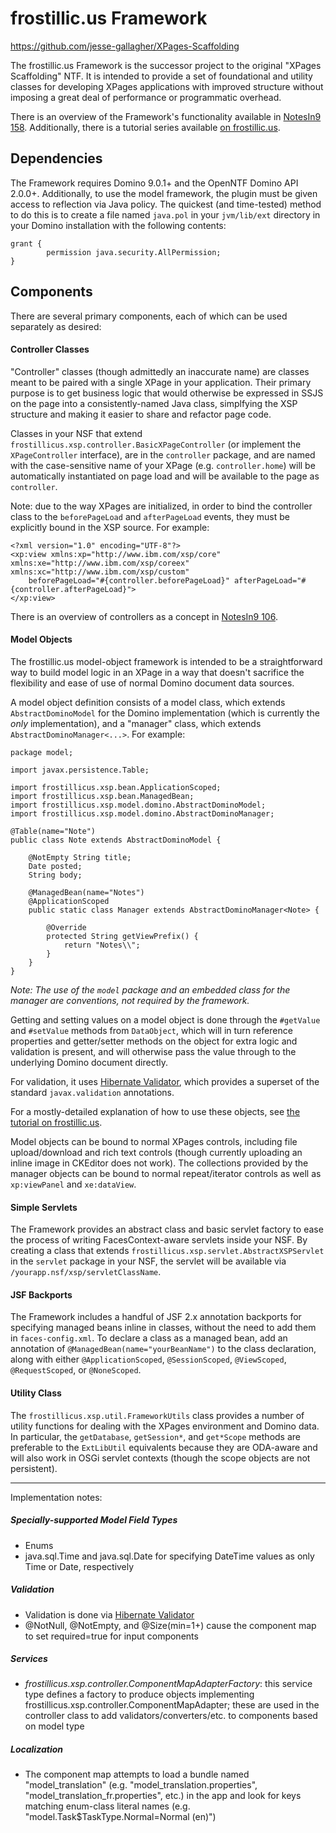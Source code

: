 frostillic.us Framework
=======================

https://github.com/jesse-gallagher/XPages-Scaffolding

The frostillic.us Framework is the successor project to the original "XPages Scaffolding" NTF. It is intended to provide a set of foundational and utility classes for developing XPages applications with improved structure without imposing a great deal of performance or programmatic overhead.

There is an overview of the Framework's functionality available in [NotesIn9 158](http://www.notesin9.com/2014/10/10/notesin9-158-intro-to-the-frostillicus-framework/). Additionally, there is a tutorial series available [on frostillic.us](https://frostillic.us/f.nsf/posts/building-an-app-with-the-frostillic.us-framework--part-1).

Dependencies
------------

The Framework requires Domino 9.0.1+ and the OpenNTF Domino API 2.0.0+. Additionally, to use the model framework, the plugin must be given access to reflection via Java policy. The quickest (and time-tested) method to do this is to create a file named `java.pol` in your `jvm/lib/ext` directory in your Domino installation with the following contents:

    grant {
            permission java.security.AllPermission;
    }

Components
----------

There are several primary components, each of which can be used separately as desired:

#### Controller Classes

"Controller" classes (though admittedly an inaccurate name) are classes meant to be paired with a single XPage in your application. Their primary purpose is to get business logic that would otherwise be expressed in SSJS on the page into a consistently-named Java class, simplfying the XSP structure and making it easier to share and refactor page code.

Classes in your NSF that extend `frostillicus.xsp.controller.BasicXPageController` (or implement the `XPageController` interface), are in the `controller` package, and are named with the case-sensitive name of your XPage (e.g. `controller.home`) will be automatically instantiated on page load and will be available to the page as `controller`.

Note: due to the way XPages are initialized, in order to bind the controller class to the `beforePageLoad` and `afterPageLoad` events, they must be explicitly bound in the XSP source. For example:

	<?xml version="1.0" encoding="UTF-8"?>
    <xp:view xmlns:xp="http://www.ibm.com/xsp/core" xmlns:xe="http://www.ibm.com/xsp/coreex" xmlns:xc="http://www.ibm.com/xsp/custom"
        beforePageLoad="#{controller.beforePageLoad}" afterPageLoad="#{controller.afterPageLoad}">
	</xp:view>

There is an overview of controllers as a concept in [NotesIn9 106](http://www.notesin9.com/2013/04/08/notesin9-106-intro-to-java-controller-classes/).

#### Model Objects

The frostillic.us model-object framework is intended to be a straightforward way to build model logic in an XPage in a way that doesn't sacrifice the flexibility and ease of use of normal Domino document data sources.

A model object definition consists of a model class, which extends `AbstractDominoModel` for the Domino implementation (which is currently the *only* implementation), and a "manager" class, which extends `AbstractDominoManager<...>`. For example:

    package model;

    import javax.persistence.Table;

    import frostillicus.xsp.bean.ApplicationScoped;
    import frostillicus.xsp.bean.ManagedBean;
    import frostillicus.xsp.model.domino.AbstractDominoModel;
    import frostillicus.xsp.model.domino.AbstractDominoManager;

    @Table(name="Note")
    public class Note extends AbstractDominoModel {

		@NotEmpty String title;
        Date posted;
        String body;

        @ManagedBean(name="Notes")
        @ApplicationScoped
        public static class Manager extends AbstractDominoManager<Note> {

            @Override
            protected String getViewPrefix() {
                return "Notes\\";
            }
        }
    }

*Note: The use of the `model` package and an embedded class for the manager are conventions, not required by the framework.*

Getting and setting values on a model object is done through the `#getValue` and `#setValue` methods from `DataObject`, which will in turn reference properties and getter/setter methods on the object for extra logic and validation is present, and will otherwise pass the value through to the underlying Domino document directly.

For validation, it uses [Hibernate Validator](http://hibernate.org/validator/), which provides a superset of the standard `javax.validation` annotations.

For a mostly-detailed explanation of how to use these objects, see [the tutorial on frostillic.us](https://frostillic.us/f.nsf/posts/building-an-app-with-the-frostillic.us-framework--part-1).

Model objects can be bound to normal XPages controls, including file upload/download and rich text controls (though currently uploading an inline image in CKEditor does not work). The collections provided by the manager objects can be bound to normal repeat/iterator controls as well as `xp:viewPanel` and `xe:dataView`.

#### Simple Servlets

The Framework provides an abstract class and basic servlet factory to ease the process of writing FacesContext-aware servlets inside your NSF. By creating a class that extends `frostillicus.xsp.servlet.AbstractXSPServlet` in the `servlet` package in your NSF, the servlet will be available via `/yourapp.nsf/xsp/servletClassName`.

#### JSF Backports

The Framework includes a handful of JSF 2.x annotation backports for specifying managed beans inline in classes, without the need to add them in `faces-config.xml`. To declare a class as a managed bean, add an annotation of `@ManagedBean(name="yourBeanName")` to the class declaration, along with either `@ApplicationScoped`, `@SessionScoped`, `@ViewScoped`, `@RequestScoped`, or `@NoneScoped`.

#### Utility Class

The `frostillicus.xsp.util.FrameworkUtils` class provides a number of utility functions for dealing with the XPages environment and Domino data. In particular, the `getDatabase`, `getSession*`, and `get*Scope` methods are preferable to the `ExtLibUtil` equivalents because they are ODA-aware and will also work in OSGi servlet contexts (though the scope objects are not persistent).

<hr />

Implementation notes:

<h5>Specially-supported Model Field Types</h5>

- Enums
- java.sql.Time and java.sql.Date for specifying DateTime values as only Time or Date, respectively

<h5>Validation</h5>

- Validation is done via [Hibernate Validator](http://hibernate.org/validator/)
- @NotNull, @NotEmpty, and @Size(min=1+) cause the component map to set required=true for input components

<h5>Services</h5>

- *frostillicus.xsp.controller.ComponentMapAdapterFactory*: this service type defines a factory to produce objects implementing frostillicus.xsp.controller.ComponentMapAdapter; these are used in the controller class to add validators/converters/etc. to components based on model type

<h5>Localization</h5>

- The component map attempts to load a bundle named "model_translation" (e.g. "model_translation.properties", "model_translation_fr.properties", etc.) in the app and look
	for keys matching enum-class literal names (e.g. "model.Task$TaskType.Normal=Normal (en)")